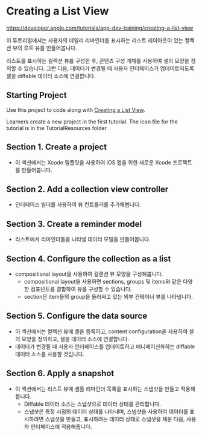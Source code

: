 # Creating a List View
https://developer.apple.com/tutorials/app-dev-training/creating-a-list-view

이 튜토리얼에서는 사용자의 데일리 리마인더를 표시하는 리스트 레이아웃이 있는 컬렉션 뷰의 루트 뷰를 만들어봅니다.

리스트를 표시하는 컬렉션 뷰를 구성한 후, 콘텐츠 구성 개체를 사용하여 셀의 모양을 정의할 수 있습니다. 그런 다음, 데이터가 변경될 때 사용자 인터페이스가 업데이트되도록 셀을 diffable 데이터 소스에 연결합니다.

## Starting Project

Use this project to code along with [Creating a List View](https://developer.apple.com/tutorials/app-dev-training/creating-a-list-view).

Learners create a new project in the first tutorial. The icon file for the tutorial is in the TutorialResources folder.

## **Section 1. Create a project**
- 이 섹션에서는 Xcode 템플릿을 사용하여 iOS 앱을 위한 새로운 Xcode 프로젝트를 만들어봅니다.

## **Section 2. Add a collection view controller**
- 인터페이스 빌더를 사용하여 뷰 컨트롤러를 추가해봅니다.

## **Section 3. Create a reminder model**
- 리스트에서 리마인더들을 나타낼 데이터 모델을 만들어봅니다.

## **Section 4. Configure the collection as a list**
- compositional layout을 사용하여 컬렌션 뷰 모양을 구성해봅니다.
  - compositional layout을 사용하면 sections, groups 및 items와 같은 다양한 컴포넌트를 결합하여 뷰를 구성할 수 있습니다.
  - section은 item들의 group을 둘러싸고 있는 외부 컨테이너 뷰를 나타냅니다.

## **Section 5. Configure the data source**
- 이 섹션에서는 컬렉션 뷰에 셀을 등록하고, content configuration을 사용하여 셀의 모양을 정의하고, 셀을 데이터 소스에 연결합니다.
- 데이터가 변경될 때 사용자 인터페이스를 업데이트하고 애니메이션화하는 diffable 데이터 소스를 사용할 것입니다.

## **Section 6. Apply a snapshot**
- 이 섹션에서는 리스트 뷰에 샘플 리마인더 목록을 표시하는 스냅샷을 만들고 적용해봅니다.
  - Diffable 데이터 소스는 스냅샷으로 데이터 상태를 관리합니다.
  - 스냅샷은 특정 시점의 데이터 상태를 나타내며, 스냅샷을 사용하여 데이터를 표시하려면 스냅샷을 만들고, 표시하려는 데이터 상태로 스냅샷을 채운 다음, 사용자 인터페이스에 적용해줍니다.